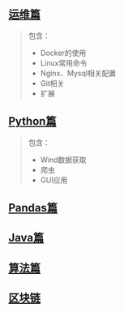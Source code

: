 ## [运维篇](Share-Server.md)
> 包含：
   >* Docker的使用
   >* Linux常用命令
   >* Nginx、Mysql相关配置 
   >* Git相关
   >* 扩展
    
## [Python篇](Share-Python.md)
> 包含：
   >* Wind数据获取
   >* 爬虫
   >* GUI应用 
## [Pandas篇](Share-Pandas.md)
## [Java篇](Share-Server.md)
## [算法篇](Share-Algorithm.md)
## [区块链](Share-BlockChain.md)